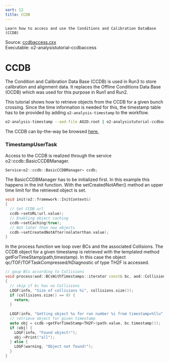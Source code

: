 ```yaml
---
sort: 12
title: CCDB
---
```


```goal
Learn how to access and use the Conditions and Calibration DataBase (CCDB)
```

<div style="margin-bottom:5mm">
  Source: <a href="https://github.com/AliceO2Group/O2Physics/blob/master/Tutorials/src/ccdbaccess.cxx" target="_blank">ccdbaccess.cxx</a><br>
  Executable: o2-analysistutorial-ccdbaccess
</div>

# CCDB

The Condition and Calibration Data Base (CCDB) is used in Run3 to store
calibration and alignment data. It replaces the Offline Conditions Data Base (OCDB) which was used for this purpose in Run1 and Run2.

This tutorial shows how to retrieve objects from the CCDB for a given bunch crossing. Since the time information is needed for this, the timestamp table has to be provided by adding `o2-analysis-timestamp` to the workflow.

```bash
o2-analysis-timestamp --aod-file AO2D.root | o2-analysistutorial-ccdbaccess
```

The CCDB can by-the-way be browsed
<a href="http://alice-ccdb.cern.ch/browse" target="_blank">here.</a>

<a name="timestampusertask"></a>

### TimestampUserTask

Access to the CCDB is realized through the service o2::ccdb::BasicCCDBManager.

```cpp
Service<o2::ccdb::BasicCCDBManager> ccdb;
```

The BasicCCDBManager has to be initialized first. In this example this happens in the init function. With the setCreatedNotAfter() method an upper time limit for the retrieved object is set.

```cpp
void init(o2::framework::InitContext&)
{
  // Set CCDB url
  ccdb->setURL(url.value);
  // Enabling object caching
  ccdb->setCaching(true);
  // Not later than now objects
  ccdb->setCreatedNotAfter(nolaterthan.value);
}
```

In the process function we loop over BCs and the associated Collisions. The CCDB object for a given timestamp is retrieved with the templated method
getForTimeStamp<T>(path,timestamp). In this case the object qc/TOF/TOFTaskCompressed/hDiagnostic of type TH2F is accessed.

```cpp
// goup BCs according to Collisions
void process(aod::BCsWithTimestamps::iterator const& bc, aod::Collisions const& collisions)
{
  // skip if bc has no Collisions
  LOGF(info, "Size of collisions %i", collisions.size());
  if (collisions.size() == 0) {
    return;
  }
  
  LOGF(info, "Getting object %s for run number %i from timestamp=%llu", path.value.data(), bc.runNumber(), bc.timestamp());
  // retrieve object for given timestamp
  auto obj = ccdb->getForTimeStamp<TH2F>(path.value, bc.timestamp());
  if (obj) {
    LOGF(info, "Found object!");
    obj->Print("all");
  } else {
    LOGF(warning, "Object not found!");
  }
}
```
